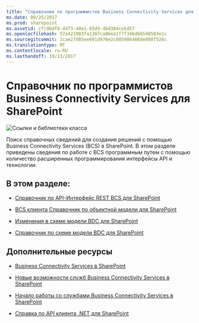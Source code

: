 ```yaml
---
title: "Справочник по программистов Business Connectivity Services для SharePoint"
ms.date: 09/25/2017
ms.prod: sharepoint
ms.assetid: cfc9bdf8-ddf3-40e1-83d9-dbd304cebd57
ms.openlocfilehash: 57a421903fa1307ca86ea1f7f346d66548503e1c
ms.sourcegitcommit: 1cae27d85ee691d976e2c085986466de088f526c
ms.translationtype: MT
ms.contentlocale: ru-RU
ms.lasthandoff: 10/13/2017
---
```

# <a name="business-connectivity-services-programmers-reference-for-sharepoint"></a>Справочник по программистов Business Connectivity Services для SharePoint

  
    
    
![Ссылки и библиотеки класса](../images/mod_icon_badge_reference.png)
  
    
    

  
    
    

  
    
    
Поиск справочных сведений для создания решений с помощью Business Connectivity Services (BCS) в SharePoint.
В этом разделе приведены сведения по работе с BCS программным путем с помощью количество расширенных программирования интерфейсы API и технологии.
  
    
    


## <a name="in-this-section"></a>В этом разделе:


-  [Справочник по API-Интерфейс REST BCS для SharePoint](bcs-rest-api-reference-for-sharepoint.md)
    
  
-  [BCS клиента Справочник по объектной модели для SharePoint](bcs-client-object-model-reference-for-sharepoint.md)
    
  
-  [Изменения в схеме модели BDC для SharePoint](changes-in-the-bdc-model-schema-for-sharepoint.md)
    
  
-  [Справочник по схеме модели BDC для SharePoint](bdc-model-schema-reference-for-sharepoint.md)
    
  

## <a name="additional-resources"></a>Дополнительные ресурсы


-  [Business Connectivity Services в SharePoint](business-connectivity-services-in-sharepoint.md)
    
  
-  [Новые возможности служб Business Connectivity Services в SharePoint](what-s-new-in-business-connectivity-services-in-sharepoint.md)
    
  
-  [Начало работы со службами Business Connectivity Services в SharePoint](get-started-with-business-connectivity-services-in-sharepoint.md)
    
  
-  [Справка по API клиента .NET для SharePoint](http://msdn.microsoft.com/library/88e5e1b9-eab2-4f3b-a3f2-75c96b86f1f4%28Office.15%29.aspx)
    
  

  
    
    


